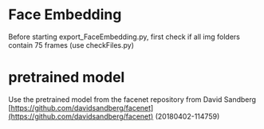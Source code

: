 # Face Embedding
Before starting export_FaceEmbedding.py, first check if all img folders contain 75 frames (use checkFiles.py)

# pretrained model
Use the pretrained model from the facenet repository from David Sandberg [https://github.com/davidsandberg/facenet](https://github.com/davidsandberg/facenet) (20180402-114759)
